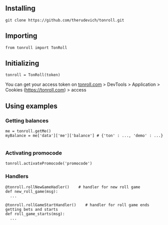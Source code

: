 <h2>Installing</h2>

```git clone https://github.com/therudevich/tonroll.git```

<h2>Importing</h2>

```from tonroll import TonRoll```

<h2>Initializing</h2>

```tonroll = TonRoll(token)```

You can get your access token on [ tonroll.com](https://tonroll.com) > DevTools > Application > Cookies (https://tonroll.com) > access

<h2>Using examples</h2>
<h3>Getting balances</h3>

```
me = tonroll.getMe()
myBalance = me['data']['me']['balance'] # {'ton' : ..., 'demo' : ...}
  
``` 

<h3>Activating promocode</h3>

```
tonroll.activatePromocode('promocode')

``` 

<h3>Handlers</h3>

```
@tonroll.rollNewGameHadler()    # handler for new roll game
def new_roll_game(msg):
  ...

@tonroll.rollGameStartHandler()    # handler for roll game ends getting bets and starts
def roll_game_starts(msg):
  ...
```

